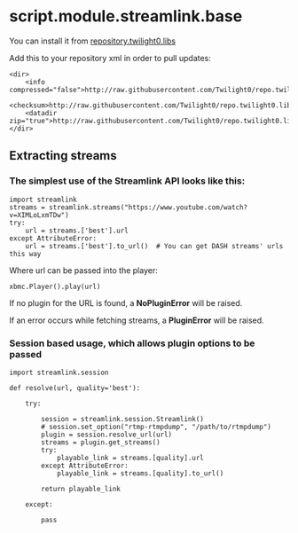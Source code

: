 # script.module.streamlink.base

You can install it from [repository.twilight0.libs](https://github.com/Twilight0/repo.twilight0.libs)

Add this to your repository xml in order to pull updates:

    <dir>
        <info compressed="false">http://raw.githubusercontent.com/Twilight0/repo.twilight0.libs/master/_zips/addons.xml</info>
        <checksum>http://raw.githubusercontent.com/Twilight0/repo.twilight0.libs/master/_zips/addons.xml.md5</checksum>
        <datadir zip="true">http://raw.githubusercontent.com/Twilight0/repo.twilight0.libs/master/_zips/</datadir>
    </dir>

## Extracting streams
### The simplest use of the Streamlink API looks like this:

    import streamlink
    streams = streamlink.streams("https://www.youtube.com/watch?v=XIMLoLxmTDw")
    try:
        url = streams.['best'].url
    except AttributeError:
        url = streams.['best'].to_url()  # You can get DASH streams' urls this way

Where url can be passed into the player:

    xbmc.Player().play(url)


If no plugin for the URL is found, a **NoPluginError** will be raised.

If an error occurs while fetching streams, a **PluginError** will be raised.

### Session based usage, which allows plugin options to be passed

    import streamlink.session

    def resolve(url, quality='best'):

        try:

            session = streamlink.session.Streamlink()
            # session.set_option("rtmp-rtmpdump", "/path/to/rtmpdump")
            plugin = session.resolve_url(url)
            streams = plugin.get_streams()
            try:
                playable_link = streams.[quality].url
            except AttributeError:
                playable_link = streams.[quality].to_url()

            return playable_link

        except:

            pass
